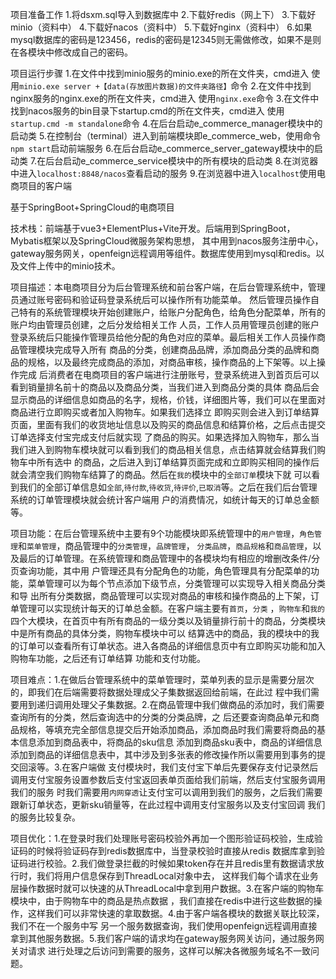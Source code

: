 项目准备工作
1.将dsxm.sql导入到数据库中
2.下载好redis（网上下）
3.下载好minio（资料中）
4.下载好nacos（资料中）
5.下载好nginx（资料中）
6.如果mysql数据库的密码是123456，redis的密码是12345则无需做修改，如果不是则在各模块中修改成自己的密码。

项目运行步骤
1.在文件中找到minio服务的minio.exe的所在文件夹，cmd进入 使用`minio.exe server +【data(存放图片数据)的文件夹路径】`命令
2.在文件中找到nginx服务的nginx.exe的所在文件夹，cmd进入 使用`nginx.exe`命令
3.在文件中找到nacos服务的bin目录下startup.cmd的所在文件夹，cmd进入 使用`startup.cmd -m standalone`命令
4.在后台启动e_commerce_manager模块中的启动类
5.在控制台（terminal）进入到前端模块即e_commerce_web，使用命令`npm start`启动前端服务
6.在后台启动e_commerce_server_gateway模块中的启动类
7.在后台启动e_commerce_service模块中的所有模块的启动类
8.在浏览器中进入`localhost:8848/nacos`查看启动的服务
9.在浏览器中进入`localhost`使用电商项目的客户端


基于SpringBoot+SpringCloud的电商项目

技术栈：前端基于vue3+ElementPlus+Vite开发。后端用到SpringBoot，Mybatis框架以及SpringCloud微服务架构思想，
其中用到nacos服务注册中心，gateway服务网关，openfeign远程调用等组件。数据库使用到mysql和redis。以及文件上传中的minio技术。

项目描述：本电商项目分为后台管理系统和前台客户端，在后台管理系统中，管理员通过账号密码和验证码登录系统后可以操作所有功能菜单。
然后管理员操作自己特有的系统管理模块开始创建账户，给账户分配角色，给角色分配菜单，所有的账户均由管理员创建，之后分发给相关工作
人员，工作人员用管理员创建的账户登录系统后只能操作管理员给他分配的角色对应的菜单。最后相关工作人员操作商品管理模块完成导入所有
商品的分类，创建商品品牌，添加商品分类的品牌和商品的规格，以及最终完成商品的添加，对商品审核，操作商品的上下架等。以上操作完成
后消费者在电商项目的客户端进行注册账号，登录系统进入到首页后可以看到销量排名前十的商品以及商品分类，当我们进入到商品分类的具体
商品后会显示商品的详细信息如商品的名字，规格，价钱，详细图片等，我们可以在里面对商品进行立即购买或者加入购物车。如果我们选择立
即购买则会进入到订单结算页面，里面有我们的收货地址信息以及购买的商品信息和结算价格，之后点击提交订单选择支付宝完成支付后就实现
了商品的购买。如果选择加入购物车，那么当我们进入到购物车模块就可以看到我们的商品相关信息，点击结算就会结算我们购物车中所有选中
的商品，之后进入到订单结算页面完成和立即购买相同的操作后就会清空我们购物车结算了的商品。然后在`我的`模块中的`全部订单`模块下就
可以看到我们的全部订单信息如`全部`,`待付款`,`待收货`,`待评价`,`已取消`等。之后在我们后台管理系统的订单管理模块就会统计客户端用
户的消费情况，如统计每天的订单总金额等。

项目功能：在后台管理系统中主要有9个功能模块即系统管理中的`用户管理`，`角色管理`和`菜单管理`，商品管理中的`分类管理`，`品牌管理`，
`分类品牌`，`商品规格`和`商品管理`，以及最后的订单管理。在系统管理和商品管理中的各模块均有相应的增删改条件/分页查询功能，其中用
户管理还具有分配角色的功能，角色管理具有分配菜单的功能，菜单管理可以为每个节点添加下级节点，分类管理可以实现导入相关商品分类和导
出所有分类数据，商品管理可以实现对商品的审核和操作商品的上下架，订单管理可以实现统计每天的订单总金额。在客户端主要有`首页`，`分类`
，`购物车`和`我的`四个大模块，在首页中有所有商品的一级分类以及销量排行前十的商品，分类模块中是所有商品的具体分类，购物车模块中可以
结算选中的商品，我的模块中的我的订单可以查看所有订单状态。进入各商品的详细信息页中有立即购买功能和加入购物车功能，之后还有订单结算
功能和支付功能。

项目难点：1.在做后台管理系统中的菜单管理时，菜单列表的显示是需要分层次的，即我们在后端需要将数据处理成父子集数据返回给前端，在此过
程中我们需要用到递归调用处理父子集数据。2.在商品管理中我们做商品的添加时，我们需要查询所有的分类，然后查询选中的分类的分类品牌，之
后还要查询商品单元和商品规格，等填充完全部信息提交后开始添加商品，添加商品时我们需要将商品的基本信息添加到商品表中，将商品的sku信息
添加到商品sku表中，商品的详细信息添加到商品的详细信息表中，其中涉及到多张表的修改操作所以需要用到事务的提交回滚等。3.在客户端做
支付模块时，我们支付宝下单后先要保存支付记录然后调用支付宝服务设置参数后支付宝返回表单页面给我们前端，然后支付宝服务调用我们的服务
时我们需要用`内网穿透`让支付宝可以调用到我们的服务，之后我们需要跟新订单状态，更新sku销量等，在此过程中调用支付宝服务以及支付宝回调
我们的服务比较复杂。

项目优化：1.在登录时我们处理账号密码校验外再加一个图形验证码校验，生成验证码的时候将验证码存到redis数据库中，当登录校验时直接从redis
数据库拿到验证码进行校验。2.我们做登录拦截的时候如果token存在并且redis里有数据请求放行时，我们将用户信息保存到ThreadLocal对象中去，
这样我们每个请求在业务层操作数据时就可以快速的从ThreadLocal中拿到用户数据。3.在客户端的购物车模块中，由于购物车中的商品是热点数据
，我们直接在redis中进行这些数据的操作，这样我们可以非常快速的拿取数据。4.由于客户端各模块的数据关联比较深，我们不在一个服务中写
另一个服务数据查询，我们使用openfeign远程调用直接拿到其他服务数据。5.我们客户端的请求均在gateway服务网关访问，通过服务网关对请求
进行处理之后访问到需要的服务，这样可以解决各微服务域名不一致问题。






















